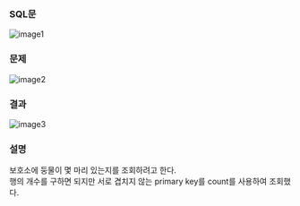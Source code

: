 ### SQL문
![image1](https://user-images.githubusercontent.com/123911778/262509631-32036a53-abcb-4f39-a22e-5dc985a6f6c1.PNG)

### 문제  
![image2](https://user-images.githubusercontent.com/123911778/262509633-41501ce4-cd0a-4eea-940a-3f45308cebc5.PNG)

### 결과
![image3](https://user-images.githubusercontent.com/123911778/262509636-ff7d91c0-f635-4bbc-8b21-38df82d0f77e.PNG)

### 설명
보호소에 둥물이 몇 마리 있는지를 조회하려고 한다.     
행의 개수를 구하면 되지만 
서로 겹치지 않는 primary key를 count를 사용하여 조회했다.        

